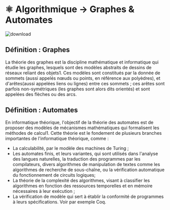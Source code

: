 # ⚛️ Algorithmique -> Graphes & Automates
![download](https://user-images.githubusercontent.com/61350744/167305594-a64c5f66-7296-4549-8b49-1b4fa44d89a1.jpg)

## Définition : Graphes
La théorie des graphes est la discipline mathématique et informatique qui étudie les graphes, lesquels sont des modèles abstraits de dessins de réseaux reliant des objets1. Ces modèles sont constitués par la donnée de sommets (aussi appelés nœuds ou points, en référence aux polyèdres), et d'arêtes(aussi appelées liens ou lignes) entre ces sommets ; ces arêtes sont parfois non-symétriques (les graphes sont alors dits orientés) et sont appelées des flèches ou des arcs.

## Définition : Automates

En informatique théorique, l'objectif de la théorie des automates est de proposer des modèles de mécanismes mathématiques qui formalisent les méthodes de calcul1. Cette théorie est le fondement de plusieurs branches importantes de l'informatique théorique, comme :

 - La calculabilité, par le modèle des machines de Turing ;
 - Les automates finis, et leurs variantes, qui sont utilisés dans l'analyse des langues naturelles, la traduction des programmes par les compilateurs, divers algorithmes de manipulation de textes comme les algorithmes de recherche de sous-chaîne, ou la vérification automatique du fonctionnement de circuits logiques;
 - La théorie de la complexité des algorithmes, visant à classifier les algorithmes en fonction des ressources temporelles et en mémoire nécessaires à leur exécution ;
 - La vérification de modèle qui sert à établir la conformité de programmes à leurs spécifications. Voir par exemple Coq.
